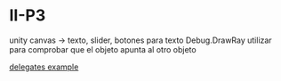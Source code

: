 # II-P3

unity canvas -> texto, slider, botones para texto
Debug.DrawRay utilizar para comprobar que el objeto apunta al otro objeto

[delegates example](https://www.adictosaltrabajo.com/2020/06/18/usar-delegates-y-events-en-unity/)

